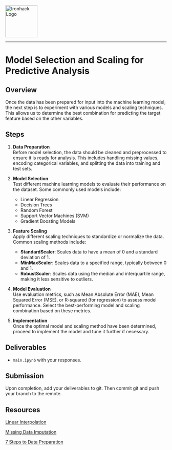 <img src="https://bit.ly/2VnXWr2" alt="Ironhack Logo" width="100"/>


---

# Model Selection and Scaling for Predictive Analysis

## Overview
Once the data has been prepared for input into the machine learning model, the next step is to experiment with various models and scaling techniques. This allows us to determine the best combination for predicting the target feature based on the other variables.

## Steps

1. **Data Preparation**  
   Before model selection, the data should be cleaned and preprocessed to ensure it is ready for analysis. This includes handling missing values, encoding categorical variables, and splitting the data into training and test sets.

2. **Model Selection**  
   Test different machine learning models to evaluate their performance on the dataset. Some commonly used models include:
   - Linear Regression
   - Decision Trees
   - Random Forest
   - Support Vector Machines (SVM)
   - Gradient Boosting Models

3. **Feature Scaling**  
   Apply different scaling techniques to standardize or normalize the data. Common scaling methods include:
   - **StandardScaler**: Scales data to have a mean of 0 and a standard deviation of 1.
   - **MinMaxScaler**: Scales data to a specified range, typically between 0 and 1.
   - **RobustScaler**: Scales data using the median and interquartile range, making it less sensitive to outliers.

4. **Model Evaluation**  
   Use evaluation metrics, such as Mean Absolute Error (MAE), Mean Squared Error (MSE), or R-squared (for regression) to assess model performance. Select the best-performing model and scaling combination based on these metrics.

5. **Implementation**  
   Once the optimal model and scaling method have been determined, proceed to implement the model and tune it further if necessary.


## Deliverables

- `main.ipynb` with your responses.

## Submission

Upon completion, add your deliverables to git. Then commit git and push your branch to the remote.

## Resources

[Linear Interpolation](https://en.wikipedia.org/wiki/Linear_interpolation)

[Missing Data Imputation](http://www.stat.columbia.edu/~gelman/arm/missing.pdf)

[7 Steps to Data Preparation](https://www.kdnuggets.com/2017/06/7-steps-mastering-data-preparation-python.html)

